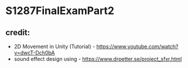# S1287FinalExamPart2
## credit: 
- 2D Movement in Unity (Tutorial) - https://www.youtube.com/watch?v=dwcT-Dch0bA
- sound effect design using - https://www.drpetter.se/project_sfxr.html
